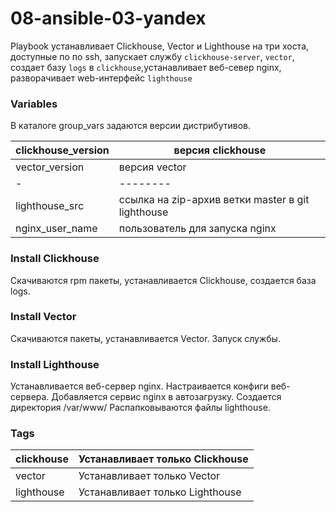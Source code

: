 # 08-ansible-03-yandex

Playbook устанавливает Clickhouse, Vector и Lighthouse на три хоста, доступные по по ssh, запускает службу `clickhouse-server`, `vector`, создает базу `logs` в `clickhouse`,устанавливает веб-север nginx, разворачивает web-интерфейс `lighthouse`

### Variables
В каталоге group_vars задаются версии дистрибутивов.

|clickhouse_version|версия clickhouse| 
|-|--------|
|vector_version|версия vector|
|-|--------|
|lighthouse_src|ссылка на zip-архив ветки master в  git lighthouse|
|nginx_user_name|пользователь для запуска  nginx|
    
### Install Clickhouse
 Скачиваются rpm пакеты, устанавливается Сlickhouse, создается база logs. 
 
### Install Vector
Скачиваются пакеты, устанавливается Vector. Запуск службы.

### Install Lighthouse
Устанавливается веб-сервер nginx. Настраивается конфиги веб-сервера. Добавляется сервис nginx в автозагрузку. Создается директория /var/www/
Распапковываются файлы lighthouse.

### Tags
|clickhouse| Устанавливает только Сlickhouse| 
|-|--------|
|vector| Устанавливает только Vector|
|lighthouse| Устанавливает только Lighthouse|
   
